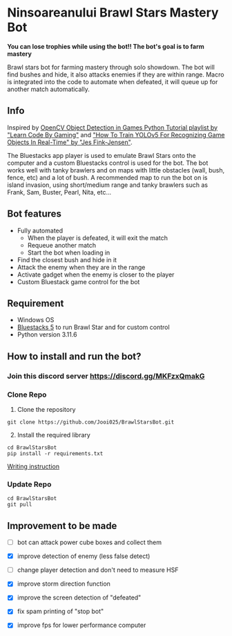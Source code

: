 # Ninsoareanului Brawl Stars Mastery Bot
****You can lose trophies while using the bot!! The bot's goal is to farm mastery****

Brawl stars bot for farming mastery through solo showdown. The bot will find bushes and hide, it also attacks enemies if they are within range. Macro is integrated into the code to automate when defeated, it will queue up for another match automatically. 

## Info
Inspired by [OpenCV Object Detection in Games Python Tutorial playlist by "Learn Code By Gaming"](https://www.youtube.com/watch?v=KecMlLUuiE4&list=PL1m2M8LQlzfKtkKq2lK5xko4X-8EZzFPI) and ["How To Train YOLOv5 For Recognizing Game Objects In Real-Time" by "Jes Fink-Jensen"](https://betterprogramming.pub/how-to-train-yolov5-for-recognizing-custom-game-objects-in-real-time-9d78369928a8).

The Bluestacks app player is used to emulate Brawl Stars onto the computer and a custom Bluestacks control is used for the bot. The bot works well with tanky brawlers and on maps with little obstacles (wall, bush, fence, etc) and a lot of bush.
A recommended map to run the bot on is island invasion, using short/medium range and tanky brawlers such as Frank, Sam, Buster, Pearl, Nita, etc...

## Bot features
- Fully automated
   - When the player is defeated, it will exit the match
   - Requeue another match
   - Start the bot when loading in
- Find the closest bush and hide in it 
- Attack the enemy when they are in the range
- Activate gadget when the enemy is closer to the player
- Custom Bluestack game control for the bot

## Requirement
* Windows OS
* [Bluestacks 5](https://www.bluestacks.com/download.html) to run Brawl Star and for custom control
* Python version 3.11.6

## How to install and run the bot?
### Join this discord server https://discord.gg/MKFzxQmakG
### Clone Repo
1. Clone the repository 
```
git clone https://github.com/Jooi025/BrawlStarsBot.git
```
2. Install the required library
```
cd BrawlStarsBot
pip install -r requirements.txt
```
[Writing instruction](https://github.com/Jooi025/BrawlStarsBot/blob/main/misc/textInstruction.md)
### Update Repo 
```
cd BrawlStarsBot
git pull
```
 ## Improvement to be made
 - [ ] bot can attack power cube boxes and collect them
 - [x] improve detection of enemy (less false detect)
 - [ ] change player detection and don't need to measure HSF 
 - [x] improve storm direction function 
 - [x] improve the screen detection of "defeated"
 - [x] fix spam printing of "stop bot" 
 - [x] improve fps for lower performance computer 



